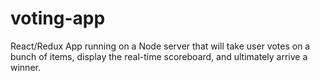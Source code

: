 # voting-app
React/Redux App running on a Node server that will take user votes on a bunch of items, display the real-time scoreboard, and ultimately arrive a winner.
